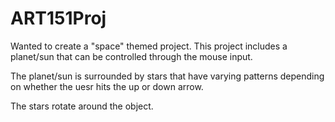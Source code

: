 # ART151Proj

Wanted to create a "space" themed project. This project includes a 
planet/sun that can be controlled through the mouse input. 

The planet/sun is surrounded by stars that have varying patterns depending on whether the uesr hits the up or down arrow. 

The stars rotate around the object.